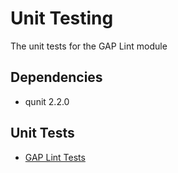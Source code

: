 # Unit Testing

The unit tests for the GAP Lint module

## Dependencies

* qunit 2.2.0

## Unit Tests

* [GAP Lint Tests](https://mcmartins.github.io/gap-lint)
